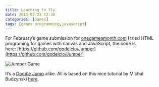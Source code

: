 ```yaml
---
title: Learning to fly
date: 2013-02-23 12:30
categories: [Games]
tags: [games programming,javascript]
---
```

For February’s game submission for [onegameamonth.com](http://onegameamonth.com/ "onegameamonth.com") I tried HTML programing for games with canvas and JavaScript, the code is here: [https://github.com/godelcio/Jumper](https://github.com/godelcio/Jumper)


![Jumper Game](../../assets/img/game_jumper.png) 


It’s a [Doodle Jump](http://en.wikipedia.org/wiki/Doodle_Jump "http://en.wikipedia.org/wiki/Doodle_Jump") alike. All is based on this nice tutorial by Michal Budzynski [here](http://michalbe.blogspot.co.uk/2010/09/simple-game-with-html5-canvas-part-1.html "here").